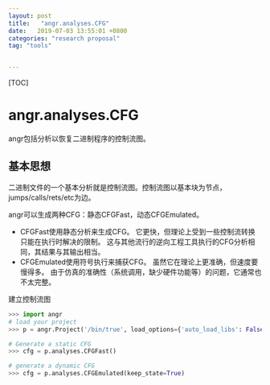```yaml
---
layout: post
title:   "angr.analyses.CFG"
date:   2019-07-03 13:55:01 +0800
categories: "research proposal"
tag: "tools"


---
```


[TOC]

# angr.analyses.CFG

angr包括分析以恢复二进制程序的控制流图。 

## 基本思想

二进制文件的一个基本分析就是控制流图。控制流图以基本块为节点，jumps/calls/rets/etc为边。

angr可以生成两种CFG：静态CFGFast，动态CFGEmulated。

* CFGFast使用静态分析来生成CFG。 它更快，但理论上受到一些控制流转换只能在执行时解决的限制。 这与其他流行的逆向工程工具执行的CFG分析相同，其结果与其输出相当。
* CFGEmulated使用符号执行来捕获CFG。 虽然它在理论上更准确，但速度要慢得多。 由于仿真的准确性（系统调用，缺少硬件功能等）的问题，它通常也不太完整。

建立控制流图

```python
>>> import angr
# load your project
>>> p = angr.Project('/bin/true', load_options={'auto_load_libs': False})

# Generate a static CFG
>>> cfg = p.analyses.CFGFast()

# generate a dynamic CFG
>>> cfg = p.analyses.CFGEmulated(keep_state=True)
```

